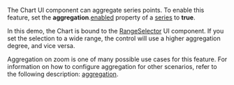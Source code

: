 The Chart UI component can aggregate series points. To enable this feature, set the **aggregation**.[enabled](/Documentation/ApiReference/Data_Visualization_Widgets/dxChart/Configuration/series/aggregation/#enabled) property of a [series](/Documentation/ApiReference/Data_Visualization_Widgets/dxChart/Configuration/series/) to **true**. 

In this demo, the Chart is bound to the [RangeSelector](/Documentation/ApiReference/Data_Visualization_Widgets/dxRangeSelector/) UI component. If you set the selection to a wide range, the control will use a higher aggregation degree, and vice versa.

Aggregation on zoom is one of many possible use cases for this feature. For information on how to configure aggregation for other scenarios, refer to the following description: [aggregation](/Documentation/ApiReference/Data_Visualization_Widgets/dxChart/Configuration/series/aggregation/).
